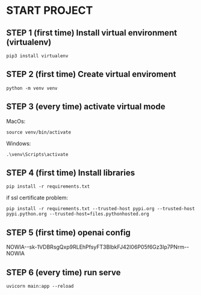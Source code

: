 # START PROJECT #

## STEP 1 (first time) Install virtual environment (virtualenv)
```shell 
pip3 install virtualenv
```

## STEP 2 (first time) Create virtual enviroment
```shell
python -m venv venv
```

## STEP 3 (every time) activate virtual mode
MacOs:
```shell
source venv/bin/activate
```
Windows:
```shell
.\venv\Scripts\activate
```

## STEP 4 (first time) Install libraries
```shell
pip install -r requirements.txt
```
if ssl certificate problem:
```shell
pip install -r requirements.txt --trusted-host pypi.org --trusted-host pypi.python.org --trusted-host=files.pythonhosted.org
```

## STEP 5 (first time) openai config
NOWIA--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--NOWIA

## STEP 6 (every time) run serve
```shell
uvicorn main:app --reload
```